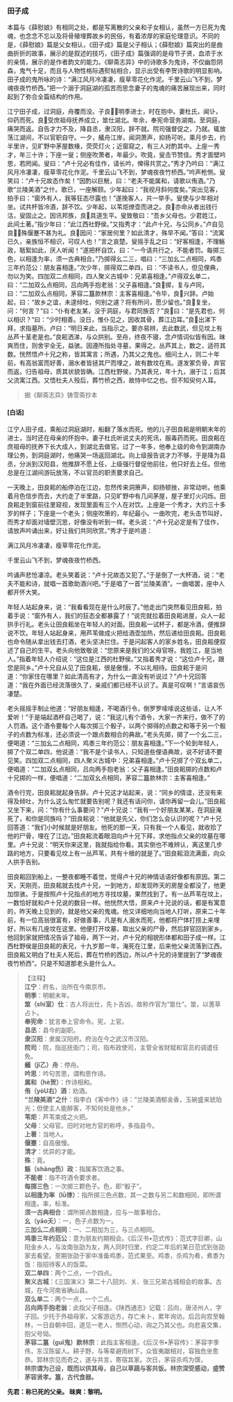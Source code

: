 <script type="text/javascript">
    var head = document.getElementsByTagName('head')[0];
    cssURL = '/public/liao.css';
    linkTag = document.createElement('link');
    linkTag.href = cssURL;
    linkTag.setAttribute('type','text/css');
    linkTag.setAttribute('rel','stylesheet');
    head.appendChild(linkTag);
</script>
### 田子成

本篇与《薛慰娘》有相同之处，都是写离散的父亲和子女相认，虽然一方已死为鬼魂，也念念不忘以及将骨殖埋葬故乡的民俗，有着浓厚的家庭伦理意识。不同的是，《薛慰娘》篇是父女相认，《田子成》篇是父子相认；《薛慰娘》篇突出的是曲曲折折的故事，展示的是叙述的技巧，《田子成》篇强调的是母节子贤，血浓于水的亲情，展示的是作者韵文的能力。《聊斋志异》中的诗歌多为鬼诗，不仅幽怨阴森，鬼气十足，而且与人物性格际遇熨帖相合，显示出受有李贺诗歌的明显影响。田子成的鬼所咏的诗：“满江风月冷凄凄，瘦草零花化作泥。千里云山飞不到，梦魂夜夜竹桥西。”把一个溺于洞庭湖的孤苦而思念妻子的鬼魂的痛苦展现出来，同时起到了弥合全篇结构的作用。

江宁田子成，过洞庭，舟覆而没。子良，明季进士，时在抱中。妻杜氏，闻讣，仰药而死。良受庶祖母抚养成立，筮仕湖北。年余，奉宪命营务湖南。至洞庭，痛哭而返。自告才力不及，降县丞，隶汉阳，辞不就。院司强督促之，乃就。辄放荡江湖间，不以官职自守。一夕，艤舟江岸，闻洞萧声，抑扬可听。乘月步去，约半里许，见旷野中茅屋数椽，荧荧灯火；近窗窥之，有三人对酌其中。上座一秀才，年三十许；下座一叟；侧座吹萧者，年最少。吹竟，叟击节赞佳。秀才面壁吟思，若罔闻。叟曰：“卢十兄必有佳作，请长吟，俾得共赏之。”秀才乃吟曰：“满江风月冷凄凄，瘦草零花化作泥。千里云山飞不到，梦魂夜夜竹桥西。”吟声枪恻。叟笑曰：“卢十兄故态作矣！”因酌以巨觥，曰：“老夫不能属和，请歌以侑酒。”乃歌“兰陵美酒”之什。歌已，一座解颐。少年起曰：“我视月斜何度矣。”突出见客，拍手曰：“窗外有人，我等狂态尽露也！”遂挽客人，共一举手。叟使与少年相对坐。试共杯皆冷酒，辞不饮。少年起，以苇炬燎壶而进之。良亦命从者出钱行沽，叟固止之。因讯邦族，良具道生平。叟致敬曰：“吾乡父母也。少君姓江，此间土著。”指少年曰：“此江西社野侯。”又指秀才：“此卢十兄，与公同乡。”卢自见良，殊偃蹇不甚为礼。良因问：“家居何里？如此清才，殊早不闻。”答曰：“流寓已久，亲族恒不相识，可叹人也！”言之哀楚。叟摇手乱之曰：“好客相逢，不理觞政，聒絮如此，厌人听闻！”遂把杯自饮，曰：“一今请共行之，不能者罚。每掷三色，以相逢为率，须一古典相合。”乃掷得幺二三，唱曰：“三加幺二点相同，鸡黍三年约范公：朋友喜相逢。”次少年，掷得双二单四，曰：“不读书人，但见俚典，勿以为笑。四加双二点相同，四人聚义古城中：兄弟喜相逢。”卢得双幺单二，曰：“二加双么点相同，吕向两手抱老翁：父子喜相逢。”良掷，复与卢同，曰：“二加双么点相同，茅容二簋款林宗：主客喜相逢。”令毕，良兴辞。卢始起，曰：“故乡之谊，未遑倾吐，何别之遽？将有所问，愿少留也。”良复坐，问：“何言？”曰：“仆有老友某，没于洞庭，与君同族否？”良曰：“是先君也，何以相识？”曰：“少时相善。没日，惟仆见之，因收其骨，葬江边耳。”良出涕下拜，求指墓所。卢曰：“明日来此，当指示之。要亦易辨，去此数武，但见坟上有丛芦十茎老是也。”良耜洒涕，与众拱别。至舟，终夜不寝，念卢情词似皆有因。昧爽而住，则舍宇全无，益骇。因遵所指处寻墓，果得之。丛芦其上，数之，适符其数。恍然悟卢十兄之称，皆其寓言；所遇，乃其父之鬼也。细问土人，则二十年前，有高翁富而好善，溺水者皆拯其尸而埋之，故有数坟在焉。遂发冢负骨，弃官而返。归告祖母，质其状貌皆确。江西杜野侯，乃其表兄，年十九，溺于江；后其父流寓江西。又悟杜夫人殁后，葬竹桥之西，故恃中忆之也。但不知臾何人耳。

</section>

> 据《聊斋志异》铸雪斋抄本

#### [白话]
<aside>

江宁人田子成，乘船过洞庭湖时，船翻了落水而死。他的儿子田良耜是明朝末年的进士，当时还在母亲的怀抱中。妻子杜氏听说丈夫的死讯，服毒药而死。田良耜在庶祖母的抚养下长大成人，到湖北去做官。过了一年多，他奉上级的命令到湖南办理公务，到洞庭湖时，他痛哭一场返回湖北。向上级报告说才力不够，于是降为县丞，分派到汉阳县，他推辞不愿上任，上级强行督促他前往，他只好去上任。但他总是在江湖间游玩放荡，不以官员的职责要求自己。

一天晚上，田良耜的船停泊在江边，忽然传来洞箫声，抑扬顿挫，非常动听。他乘着月色信步而去，大约走了半里路，只见旷野中有几间茅屋，屋子里灯火闪烁。田良耜走到窗前往里窥视，发现里面有三个人在对饮。上座是一个秀才，大约三十多岁的样子；下座是一个老头；侧座吹箫的，年纪最小。一曲吹完，老头击节叫好，而秀才却面对墙壁沉思，好像没有听到一样。老头说：“卢十兄必定是有了佳作，请放声吟诵出来，好让我们共同欣赏。”秀才于是吟道：

满江风月冷凄凄，瘦草零花化作泥。

千里云山飞不到，梦魂夜夜竹桥西。

吟诵声悲怆凄凉。老头笑着说：“卢十兄故态又犯了。”于是倒了一大杯酒，说：“老夫不能和诗，就唱一首歌助酒兴吧。”于是唱了一首“兰陵美酒”。一曲唱罢，座中人都开怀大笑。

年轻人站起身来，说：“我看看现在是什么时辰了。”他走出门突然看见田良耜，拍着手说：“窗外有人，我们的狂态全都暴露了！”说完就拉着田良耜进屋，众人一起拱手行礼。老头让田良耜坐在年轻人的对面。田良耜一试杯子，都是冷酒，便推辞说不饮。年轻人站起身来，用芦苇做成火把给酒壶加热，然后递给田良耜。田良耜也命令随从拿出钱去打酒，老头坚决拦住。于是问起客人的家乡姓名，田良耜便叙述了自己的生平。老头向他致敬说：“您原来是我们的父母官呀。我姓江，是当地人。”指着年轻人介绍说：“这位是江西的杜野侯。”又指着秀才说：“这位卢十兄，跟您是同乡。”卢十兄自从见了田良耜，很是傲慢，不以礼相待。田良耜于是问道：“你家住在哪里？如此清高有才，为什么一直没有听说过？”卢十兄回答道：“我在外面已经流落很久了，亲戚们都已经不认识了。真是可叹啊！”言语哀伤凄楚。

老头摇摇手制止他道：“好朋友相逢，不喝酒行令，倒罗罗嗦嗦说这些话，让人不爱听！”于是端起酒杯自己喝了，说：“我这儿有个酒令，大家一齐来行，做不了的人罚酒。这个酒令要每个人每次掷三个骰子，以两个掷得的点数之和等于另一个骰子的点数为标准，还必须说一个跟点数相合的典故。”老头先掷，掷了一个幺二三，便喝道：“三加幺二点相同，鸡黍三年约范公：朋友喜相逢。”下一个轮到年轻人，掷了个双二单四，他说道：“我不是个读书人，只知道些俚语典故，说不好请不要见笑。四加双二点相同，四人聚义古城中：兄弟喜相逢。”卢十兄掷了个双幺单二，便唱道：“二加双幺点相同，吕向两手抱老翁：父子喜相逢。”田良耜掷的点数和卢十兄掷的一样，便唱道：“二加双幺点相同，茅容二簋款林宗：主客喜相逢。”

酒令行完，田良耜就起身告辞。卢十兄这才站起来，说：“同乡的情谊，还没有来得及倾吐，为什么这么匆忙就要告别呢？我还有话问你，请你再留一会儿。”田良耜又坐下来，问：“你有什么事要问？”卢十兄说：“我有一个好朋友某某，在洞庭淹死了，和你是同族吗？”田良耜说：“他就是先父，你们怎么会认识的呢？”卢十兄回答道：“我们小时候就是好朋友。他死的那一天，只有我一个人看见，就收拾了他的尸骨，埋在了江边。”田良耜流着眼泪向卢十兄下拜，求他指点父亲的坟墓在哪里。卢十兄说：“明天你来这里，我就指给你看。其实倒也不难辨认，离这里几步路的地方，只要看见坟上有一丛芦苇，共有十根的就是了。”田良耜泪流满面，向众人拱手告别。

田良耜回到船上，一整夜都睡不着觉，觉得卢十兄的神情话语好像都有原因。第二天，天刚亮，田良耜就去找卢十兄，一到地方，却发现昨天的房屋全都没了，他更加惊骇。于是按照卢十兄指点的地方寻找坟墓，果然找到了。有一丛芦苇在坟上，一数恰好就和卢十兄说的数目一样。他恍然大悟，原来卢十兄说的话，都是有寓意的，昨天晚上见到的，就是他父亲的鬼魂。他又详细地向当地人打听，原来二十年前，有一位高翁很富有，好做善事，凡是有人溺水而死，他都将尸体打捞上来埋好，所以有几座坟在这里。他便打开坟墓，取出父亲的尸骨，然后辞官回到家乡。他回到家就把情况告诉了祖母，两下一对，卢十兄的相貌形体都和田子成一样。江西杜野侯是田良耜的表兄，十九岁那一年，淹死在江里，后来他父亲流落到江西。田良耜又明白了杜夫人死后，葬在竹桥的西边，所以卢十兄的诗里提到了“梦魂夜夜竹桥西”。只是不知道那老头是什么人。

</aside>

> 【注释】  
<b>江宁</b>：府名，治所在今南京市。  
<b>明季</b>：明朝末年。  
<b>筮（shì室）仕</b>：古人将出仕，先卜吉凶，故称作官为“筮仕”。筮，以蓍草占卜。  
<b>奉宪命</b>：犹言奉上官命令。宪，上官。  
<b>县丞</b>：县今的副职。  
<b>隶汉阳</b>：隶属汉阳府。府治在今之武汉市汉阳。  
<b>院司</b>：院，指巡抚衙门；司，指布政使司，主管全省财赋和官员的调遣任免。  
<b>艤（jǐ乙）舟</b>：停舟。  
<b>吟思</b>：吟句苦思，谓构思作诗。  
<b>属和（hè贺）</b>：作诗相和。  
<b>侑（yòU右）酒</b>：劝酒。  
<b>“兰陵美酒”之什</b>：指李白《客中作》诗：“兰陵美酒郁金香，玉碗盛来琥珀光；但使主人能醉客，不知何处是他乡。”  
<b>苇炬</b>：芦苇束成之火把。  
<b>父母</b>：父母官。旧时对地方官的称呼，多指县今。  
<b>上著</b>：当地人。  
<b>偃蹇</b>：自高傲慢。  
<b>清才</b>：优异的才能。  
<b>殊</b>：竟。  
<b>觞（shāng伤）政</b>：指属客饮酒之事。  
<b>不能者</b>：指不符酒令要求者。  
<b>每掷三色</b>：一次掷三颗色子。色，即“骰子”。  
<b>以相逢为率（lǜ律）</b>：指所掷三色点数，其一之数与另二和数相同，即所谓相逢。率，标准。  
<b>须一古典相合</b>：谓所掷点数相逢，应与一故事相合。  
<b>幺（yāo夭）</b>：一，色子点数为一。  
<b>三加么二点相同</b>：一、二相加为三，与三点相同。  
<b>鸡黍三年约范公</b>：意为朋友约期相会。《后汉书•范式传》：范式字巨卿，山阳金乡人，与汝南张劭为友，两人同时归里，约定二年后的某日范式到张劭家去看望。至期张劭于家中准备鸡黍，范式果至。鸡黍，杀鸡为肴，煮黍为饭：指招待客人的饭菜。  
<b>双二单四</b>：两个二点，一个四点。  
<b>聚义古城</b>：《三国演义》第二十八回刘、关、张三兄弟古城相会的故事。古城，在今河南省确山县。  
<b>双么单二</b>：两个一点，一个二点。  
<b>吕向两手抱老翁</b>：此指父子相逢。《陕西通志》记载：吕向，唐泾州人，字子回。少托于外祖母家，父客游远方，存亡未卜，累年询访。后吕向宫至翰林，一日自朝中回，道见一老人，恻然心动，询之乃其父也。向悲喜交集，抱父号恸。  
<b>茅容二簋（guǐ鬼）款林宗</b>：此指主客相逢。《后汉书•茅容传》：茅容字季伟，东汉陈留人。耕子野，与等辈避雨树下，众皆夷踞相对，容独危坐愈恭。郭林宗见而奇之，遂与共言，寄宿其家。次日，茅容杀鸡为馔，  
<b>林宗谓为己设，既而以供其母，自己以草蔬与客共饭。林宗深受感动，盛赞茅容贤孝。簋，古代食器。  
<b>  
<b>先君</b>：称已死的父亲。  
<b>昧爽</b>：黎明。  
